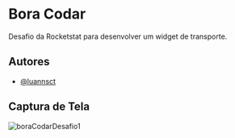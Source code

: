 
# Bora Codar

Desafio da Rocketstat para desenvolver um widget de transporte.


## Autores

- [@luannsct](https://www.github.com/luannsct)


## Captura de Tela

![boraCodarDesafio1](https://github.com/luannsct/Boracodar-desafio1/assets/34097627/5297326a-6ffa-4608-afc3-45d2bb9c776e)
